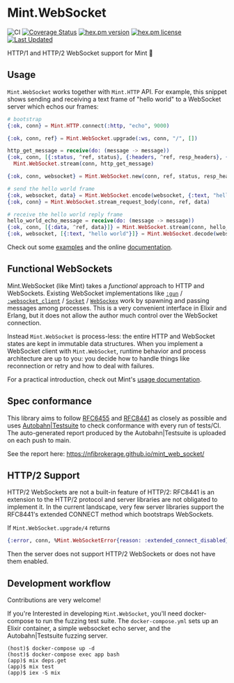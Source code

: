 # Mint.WebSocket

![CI](https://github.com/NFIBrokerage/mint_web_socket/workflows/CI/badge.svg)
[![Coverage Status](https://coveralls.io/repos/github/NFIBrokerage/mint_web_socket/badge.svg)](https://coveralls.io/github/NFIBrokerage/mint_web_socket)
[![hex.pm version](https://img.shields.io/hexpm/v/mint_web_socket.svg)](https://hex.pm/packages/mint_web_socket)
[![hex.pm license](https://img.shields.io/hexpm/l/mint_web_socket.svg)](https://github.com/NFIBrokerage/mint_web_socket/blob/main/LICENSE)
[![Last Updated](https://img.shields.io/github/last-commit/NFIBrokerage/mint_web_socket.svg)](https://github.com/NFIBrokerage/mint_web_socket/commits/main)

HTTP/1 and HTTP/2 WebSocket support for Mint 🌱

## Usage

`Mint.WebSocket` works together with `Mint.HTTP` API. For example,
this snippet shows sending and receiving a text frame of "hello world" to a
WebSocket server which echos our frames:

```elixir
# bootstrap
{:ok, conn} = Mint.HTTP.connect(:http, "echo", 9000)

{:ok, conn, ref} = Mint.WebSocket.upgrade(:ws, conn, "/", [])

http_get_message = receive(do: (message -> message))
{:ok, conn, [{:status, ^ref, status}, {:headers, ^ref, resp_headers}, {:done, ^ref}]} =
  Mint.WebSocket.stream(conn, http_get_message)

{:ok, conn, websocket} = Mint.WebSocket.new(conn, ref, status, resp_headers)

# send the hello world frame
{:ok, websocket, data} = Mint.WebSocket.encode(websocket, {:text, "hello world"})
{:ok, conn} = Mint.WebSocket.stream_request_body(conn, ref, data)

# receive the hello world reply frame
hello_world_echo_message = receive(do: (message -> message))
{:ok, conn, [{:data, ^ref, data}]} = Mint.WebSocket.stream(conn, hello_world_echo_message)
{:ok, websocket, [{:text, "hello world"}]} = Mint.WebSocket.decode(websocket, data)
```

Check out some [examples](./examples) and the online
[documentation](https://hexdocs.pm/mint_web_socket/Mint.WebSocket.html).

## Functional WebSockets

Mint.WebSocket (like Mint) takes a _functional_ approach to HTTP and
WebSockets. Existing WebSocket implementations like
[`:gun`](https://github.com/ninenines/gun) /
[`:websocket_client`](https://github.com/jeremyong/websocket_client) /
[`Socket`](https://github.com/meh/elixir-socket) /
[`WebSockex`](https://github.com/Azolo/websockex) work by spawning and
passing messages among processes. This is a very convenient interface in
Elixir and Erlang, but it does not allow the author much control over
the WebSocket connection.

Instead `Mint.WebSocket` is process-less: the entire HTTP and WebSocket
states are kept in immutable data structures. When you implement a WebSocket
client with `Mint.WebSocket`, runtime behavior and process architecture
are up to you: you decide how to handle things like reconnection or retry
and how to deal with failures.

For a practical introduction, check out Mint's
[usage documentation](https://github.com/elixir-mint/mint#usage).

## Spec conformance

This library aims to follow
[RFC6455](https://datatracker.ietf.org/doc/html/rfc6455) and
[RFC8441](https://datatracker.ietf.org/doc/html/rfc8441) as closely as possible
and uses [Autobahn|Testsuite](https://github.com/crossbario/autobahn-testsuite)
to check conformance with every run of tests/CI. The auto-generated report
produced by the Autobahn|Testsuite is uploaded on each push to main.

See the report here: https://nfibrokerage.github.io/mint_web_socket/

## HTTP/2 Support

HTTP/2 WebSockets are not a built-in feature of HTTP/2: RFC8441 is an extension
to the HTTP/2 protocol and server libraries are not obligated to implement it.
In the current landscape, very few server libraries support the RFC8441's
extended CONNECT method which bootstraps WebSockets.

If `Mint.WebSocket.upgrade/4` returns

```elixir
{:error, conn, %Mint.WebSocketError{reason: :extended_connect_disabled}}
```

Then the server does not support HTTP/2 WebSockets or does not have them
enabled.

## Development workflow

Contributions are very welcome!

If you're Interested in developing `Mint.WebSocket`, you'll need docker-compose
to run the fuzzing test suite. The `docker-compose.yml` sets up an Elixir
container, a simple websocket echo server, and the Autobahn|Testsuite fuzzing
server.

```
(host)$ docker-compose up -d
(host)$ docker-compose exec app bash
(app)$ mix deps.get
(app)$ mix test
(app)$ iex -S mix
```
